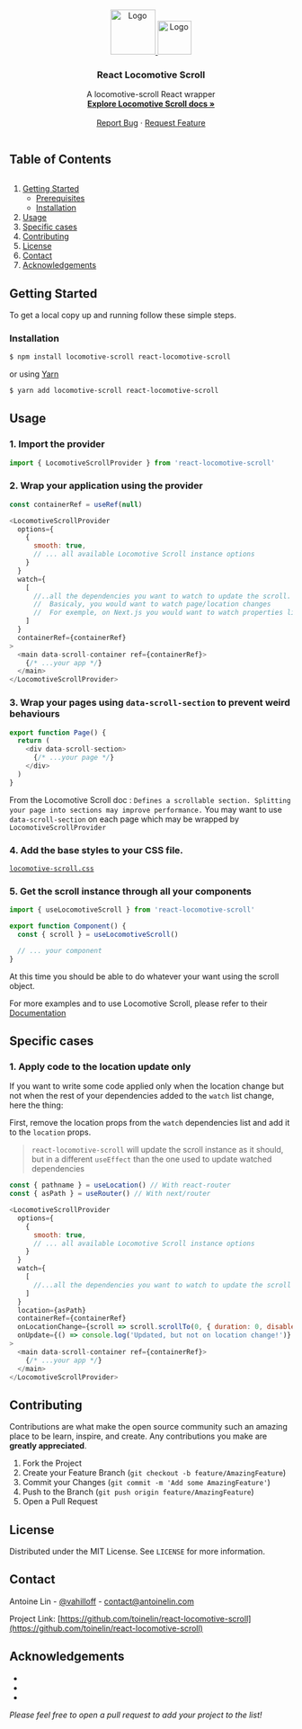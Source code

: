 <!-- PROJECT LOGO -->
<br />
<p align="center">
  <a href="https://github.com/toinelin/react-locomotive-scroll">
    <img src="https://user-images.githubusercontent.com/4596862/58807621-67aeec00-85e6-11e9-8e3a-3fe4123ee76c.png" alt="Logo" width="80" height="80">
    <img src="https://upload.wikimedia.org/wikipedia/commons/thumb/a/a7/React-icon.svg/1200px-React-icon.svg.png" alt="Logo" height="60">
  </a>

  <h3 align="center">React Locomotive Scroll</h3>

  <p align="center">
    A locomotive-scroll React wrapper
    <br />
    <a href="https://github.com/locomotivemtl/locomotive-scroll"><strong>Explore Locomotive Scroll docs »</strong></a>
    <br />
    <br />
    <!-- <a href="https://github.com/toinelin/react-locomotive-scroll">View Demo</a>
    · -->
    <a href="https://github.com/toinelin/react-locomotive-scroll/issues">Report Bug</a>
    ·
    <a href="https://github.com/toinelin/react-locomotive-scroll/issues">Request Feature</a>
  </p>
</p>



<!-- TABLE OF CONTENTS -->
<summary><h2 style="display: inline-block">Table of Contents</h2></summary>
<ol>
  <li>
    <a href="#getting-started">Getting Started</a>
    <ul>
      <li><a href="#prerequisites">Prerequisites</a></li>
      <li><a href="#installation">Installation</a></li>
    </ul>
  </li>
  <li><a href="#usage">Usage</a></li>
  <li><a href="#usage">Specific cases</a></li>
  <li><a href="#contributing">Contributing</a></li>
  <li><a href="#license">License</a></li>
  <li><a href="#contact">Contact</a></li>
  <li><a href="#acknowledgements">Acknowledgements</a></li>
</ol>

## Getting Started

To get a local copy up and running follow these simple steps.

### Installation

```sh
$ npm install locomotive-scroll react-locomotive-scroll
```

or using [Yarn](https://yarnpkg.com/)

```sh
$ yarn add locomotive-scroll react-locomotive-scroll
```



<!-- USAGE EXAMPLES -->
## Usage

### 1. Import the provider
```js
import { LocomotiveScrollProvider } from 'react-locomotive-scroll'
```

### 2. Wrap your application using the provider
```js
const containerRef = useRef(null)

<LocomotiveScrollProvider
  options={
    {
      smooth: true,
      // ... all available Locomotive Scroll instance options 
    }
  }
  watch={
    [
      //..all the dependencies you want to watch to update the scroll.
      //  Basicaly, you would want to watch page/location changes
      //  For exemple, on Next.js you would want to watch properties like `router.asPath` (you may want to add more criterias if the instance should be update on locations with query parameters)
    ]
  }
  containerRef={containerRef}
>
  <main data-scroll-container ref={containerRef}>
    {/* ...your app */}
  </main>
</LocomotiveScrollProvider>
```

### 3. Wrap your pages using `data-scroll-section` to prevent weird behaviours

```js
export function Page() {
  return (
    <div data-scroll-section>
      {/* ...your page */}
    </div>
  )
}
```

From the Locomotive Scroll doc : `Defines a scrollable section. Splitting your page into sections may improve performance.`
You may want to use `data-scroll-section` on each page which may be wrapped by `LocomotiveScrollProvider`

### 4. Add the base styles to your CSS file.

[`locomotive-scroll.css`](https://github.com/locomotivemtl/locomotive-scroll/blob/master/dist/locomotive-scroll.css)

### 5. Get the scroll instance through all your components
```js
import { useLocomotiveScroll } from 'react-locomotive-scroll'

export function Component() {
  const { scroll } = useLocomotiveScroll()

  // ... your component
}
```

At this time you should be able to do whatever your want using the scroll object.

For more examples and to use Locomotive Scroll, please refer to their [Documentation](https://github.com/locomotivemtl/locomotive-scroll)

## Specific cases

### 1. Apply code to the location update only

If you want to write some code applied only when the location change but not when the rest of your dependencies added to the `watch` list change, here the thing:

First, remove the location props from the `watch` dependencies list and add it to the `location` props.

> `react-locomotive-scroll` will update the scroll instance as it should, but in a different `useEffect` than the one used to update watched dependencies

```js
const { pathname } = useLocation() // With react-router
const { asPath } = useRouter() // With next/router

<LocomotiveScrollProvider
  options={
    {
      smooth: true,
      // ... all available Locomotive Scroll instance options 
    }
  }
  watch={
    [
      //...all the dependencies you want to watch to update the scroll EXCEPT the location one
    ]
  }
  location={asPath}
  containerRef={containerRef}
  onLocationChange={scroll => scroll.scrollTo(0, { duration: 0, disableLerp: true })} // If you want to reset the scroll position to 0 for example
  onUpdate={() => console.log('Updated, but not on location change!')} // Will trigger on 
>
  <main data-scroll-container ref={containerRef}>
    {/* ...your app */}
  </main>
</LocomotiveScrollProvider>
```

<!-- CONTRIBUTING -->
## Contributing

Contributions are what make the open source community such an amazing place to be learn, inspire, and create. Any contributions you make are **greatly appreciated**.

1. Fork the Project
2. Create your Feature Branch (`git checkout -b feature/AmazingFeature`)
3. Commit your Changes (`git commit -m 'Add some AmazingFeature'`)
4. Push to the Branch (`git push origin feature/AmazingFeature`)
5. Open a Pull Request



<!-- LICENSE -->
## License

Distributed under the MIT License. See `LICENSE` for more information.



<!-- CONTACT -->
## Contact

Antoine Lin - [@vahilloff](https://twitter.com/vahilloff) - contact@antoinelin.com

Project Link: [https://github.com/toinelin/react-locomotive-scroll](https://github.com/toinelin/react-locomotive-scroll)



<!-- ACKNOWLEDGEMENTS -->
## Acknowledgements

* []()
* []()
* []()

_Please feel free to open a pull request to add your project to the list!_




<!-- MARKDOWN LINKS & IMAGES -->
<!-- https://www.markdownguide.org/basic-syntax/#reference-style-links -->
[contributors-shield]: https://img.shields.io/github/contributors/toinelin/repo.svg?style=for-the-badge
[contributors-url]: https://github.com/toinelin/repo/graphs/contributors
[forks-shield]: https://img.shields.io/github/forks/toinelin/repo.svg?style=for-the-badge
[forks-url]: https://github.com/toinelin/repo/network/members
[stars-shield]: https://img.shields.io/github/stars/toinelin/repo.svg?style=for-the-badge
[stars-url]: https://github.com/toinelin/repo/stargazers
[issues-shield]: https://img.shields.io/github/issues/toinelin/repo.svg?style=for-the-badge
[issues-url]: https://github.com/toinelin/repo/issues
[license-shield]: https://img.shields.io/github/license/toinelin/repo.svg?style=for-the-badge
[license-url]: https://github.com/toinelin/repo/blob/master/LICENSE.txt
[linkedin-shield]: https://img.shields.io/badge/-LinkedIn-black.svg?style=for-the-badge&logo=linkedin&colorB=555
[linkedin-url]: https://linkedin.com/in/toinelin
